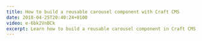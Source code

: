 ```yaml
---
title: How to build a reusable carousel component with Craft CMS
date: 2018-04-25T20:40:24+0100
video: e-6bk2VnBCk
excerpt: Learn how to build a reusable carousel component in Craft CMS by using an embed.
---
```

